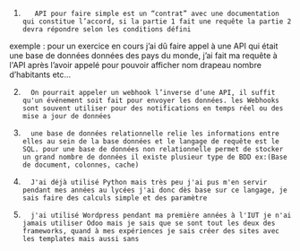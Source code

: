 1)        API pour faire simple est un “contrat” avec une documentation qui constitue l’accord, si la partie 1 fait une requête la partie 2 devra répondre selon les conditions défini 
exemple : pour un exercice en cours j’ai dû faire appel à une API qui était une base de données données des pays du monde, j’ai fait ma requête à l'API après l’avoir appelé pour pouvoir afficher nom drapeau nombre d’habitants etc…

2)       On pourrait appeler un webhook l’inverse d’une API, il suffit qu'un événement soit fait pour envoyer les données. les Webhooks sont souvent utiliser pour des notifications en temps réel ou des mise a jour de données 

3)       une base de données relationnelle relie les informations entre elles au sein de la base données et le langage de requête est le SQL. pour une base de données non relationnelle permet de stocker un grand nombre de données il existe plusieur type de BDD ex:(Base de document, colonnes, cache)

4)       J'ai déjà utilisé Python mais très peu j'ai pus m'en servir pendant mes années au lycées j'ai donc dès base sur ce langage, je sais faire des calculs simple et des paramètre

5)       j'ai utilisé Wordpress pendant ma première années à l'IUT je n'ai jamais utiliser Odoo mais je sais que se sont tout les deux des frameworks, quand à mes expériences je sais créer des sites avec les templates mais aussi sans

